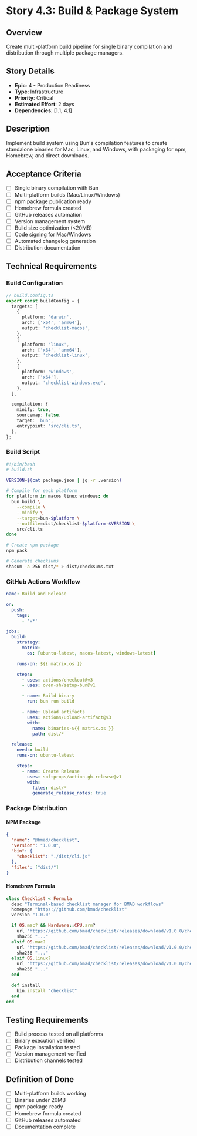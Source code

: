 # Story 4.3: Build & Package System

## Overview

Create multi-platform build pipeline for single binary compilation and distribution through multiple package managers.

## Story Details

- **Epic**: 4 - Production Readiness
- **Type**: Infrastructure
- **Priority**: Critical
- **Estimated Effort**: 2 days
- **Dependencies**: [1.1, 4.1]

## Description

Implement build system using Bun's compilation features to create standalone binaries for Mac, Linux, and Windows, with packaging for npm, Homebrew, and direct downloads.

## Acceptance Criteria

- [ ] Single binary compilation with Bun
- [ ] Multi-platform builds (Mac/Linux/Windows)
- [ ] npm package publication ready
- [ ] Homebrew formula created
- [ ] GitHub releases automation
- [ ] Version management system
- [ ] Build size optimization (<20MB)
- [ ] Code signing for Mac/Windows
- [ ] Automated changelog generation
- [ ] Distribution documentation

## Technical Requirements

### Build Configuration

```typescript
// build.config.ts
export const buildConfig = {
  targets: [
    {
      platform: 'darwin',
      arch: ['x64', 'arm64'],
      output: 'checklist-macos',
    },
    {
      platform: 'linux',
      arch: ['x64', 'arm64'],
      output: 'checklist-linux',
    },
    {
      platform: 'windows',
      arch: ['x64'],
      output: 'checklist-windows.exe',
    },
  ],

  compilation: {
    minify: true,
    sourcemap: false,
    target: 'bun',
    entrypoint: 'src/cli.ts',
  },
};
```

### Build Script

```bash
#!/bin/bash
# build.sh

VERSION=$(cat package.json | jq -r .version)

# Compile for each platform
for platform in macos linux windows; do
  bun build \
    --compile \
    --minify \
    --target=bun-$platform \
    --outfile=dist/checklist-$platform-$VERSION \
    src/cli.ts
done

# Create npm package
npm pack

# Generate checksums
shasum -a 256 dist/* > dist/checksums.txt
```

### GitHub Actions Workflow

```yaml
name: Build and Release

on:
  push:
    tags:
      - 'v*'

jobs:
  build:
    strategy:
      matrix:
        os: [ubuntu-latest, macos-latest, windows-latest]

    runs-on: ${{ matrix.os }}

    steps:
      - uses: actions/checkout@v3
      - uses: oven-sh/setup-bun@v1

      - name: Build binary
        run: bun run build

      - name: Upload artifacts
        uses: actions/upload-artifact@v3
        with:
          name: binaries-${{ matrix.os }}
          path: dist/*

  release:
    needs: build
    runs-on: ubuntu-latest

    steps:
      - name: Create Release
        uses: softprops/action-gh-release@v1
        with:
          files: dist/*
          generate_release_notes: true
```

### Package Distribution

#### NPM Package

```json
{
  "name": "@bmad/checklist",
  "version": "1.0.0",
  "bin": {
    "checklist": "./dist/cli.js"
  },
  "files": ["dist/"]
}
```

#### Homebrew Formula

```ruby
class Checklist < Formula
  desc "Terminal-based checklist manager for BMAD workflows"
  homepage "https://github.com/bmad/checklist"
  version "1.0.0"

  if OS.mac? && Hardware::CPU.arm?
    url "https://github.com/bmad/checklist/releases/download/v1.0.0/checklist-macos-arm64"
    sha256 "..."
  elsif OS.mac?
    url "https://github.com/bmad/checklist/releases/download/v1.0.0/checklist-macos-x64"
    sha256 "..."
  elsif OS.linux?
    url "https://github.com/bmad/checklist/releases/download/v1.0.0/checklist-linux-x64"
    sha256 "..."
  end

  def install
    bin.install "checklist"
  end
end
```

## Testing Requirements

- [ ] Build process tested on all platforms
- [ ] Binary execution verified
- [ ] Package installation tested
- [ ] Version management verified
- [ ] Distribution channels tested

## Definition of Done

- [ ] Multi-platform builds working
- [ ] Binaries under 20MB
- [ ] npm package ready
- [ ] Homebrew formula created
- [ ] GitHub releases automated
- [ ] Documentation complete
